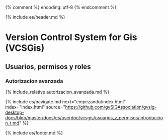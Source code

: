 {% comment %} encoding: utf-8 {% endcomment %}

{% include es/header.md %}

# Version Control System for Gis (VCSGis)

## Usuarios, permisos y roles

### Autorizacion avanzada

{% include_relative autorizacion_avanzada.md %}

{% include es/navigate.md 
   next="empezando/index.html" 
   index="index.html" 
   source="https://github.com/gvSIGAssociation/gvsig-desktop-docs/blob/master/docs/es/userdoc/vcsgis/usuarios_y_permisos/introduccion_t.md" 
%}

{% include es/footer.md %}
